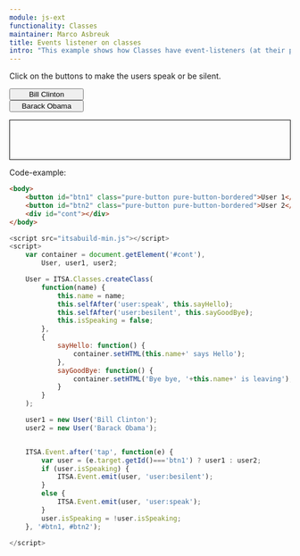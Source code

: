 ```yaml
---
module: js-ext
functionality: Classes
maintainer: Marco Asbreuk
title: Events listener on classes
intro: "This example shows how Classes have event-listeners (at their prototype). By default, Classes don't have event-emitter method: they need to be set up per Class, or you could emit using ITSA.Event.emit(). If we would have used the after-listener, then both instances would react on the <b>president.*</b>-events. Because we listen through the <b>selfAfter</b>-events (only for Class-instances), we make sure the instance reacts only when e.target equals itself."
---
```


<style type="text/css">
    #btn1, #btn2 {
        display: block;
        min-width: 10em;
    }
    #cont {
        border: solid 1px #000;
        padding: 1em;
        min-width: 10em;
        min-height: 3em;
        display: block;
        margin-top: 1em;
    }
</style>

Click on the buttons to make the users speak or be silent.

<button id="btn1" class="pure-button pure-button-bordered">Bill Clinton</button>
<button id="btn2" class="pure-button pure-button-bordered">Barack Obama</button>

<div id="cont"></div>


<p class="spaced">Code-example:</p>

```html
<body>
    <button id="btn1" class="pure-button pure-button-bordered">User 1</button>
    <button id="btn2" class="pure-button pure-button-bordered">User 2</button>
    <div id="cont"></div>
</body>
```

```js
<script src="itsabuild-min.js"></script>
<script>
    var container = document.getElement('#cont'),
        User, user1, user2;

    User = ITSA.Classes.createClass(
        function(name) {
            this.name = name;
            this.selfAfter('user:speak', this.sayHello);
            this.selfAfter('user:besilent', this.sayGoodBye);
            this.isSpeaking = false;
        },
        {
            sayHello: function() {
                container.setHTML(this.name+' says Hello');
            },
            sayGoodBye: function() {
                container.setHTML('Bye bye, '+this.name+' is leaving');
            }
        }
    );

    user1 = new User('Bill Clinton');
    user2 = new User('Barack Obama');


    ITSA.Event.after('tap', function(e) {
        var user = (e.target.getId()==='btn1') ? user1 : user2;
        if (user.isSpeaking) {
            ITSA.Event.emit(user, 'user:besilent');
        }
        else {
            ITSA.Event.emit(user, 'user:speak');
        }
        user.isSpeaking = !user.isSpeaking;
    }, '#btn1, #btn2');

</script>
```

<script src="../../dist/itsabuild-min.js"></script>
<script>
    var container = document.getElement('#cont'),
        User, user1, user2;

    User = ITSA.Classes.createClass(
        function(name) {
            this.name = name;
            this.selfAfter('president:speak', this.sayHello);
            this.selfAfter('president:besilent', this.sayGoodBye);
            this.isSpeaking = false;
        },
        {
            sayHello: function() {
                container.setHTML(this.name+' says Hello');
            },
            sayGoodBye: function() {
                container.setHTML('Bye bye, '+this.name+' is leaving');
            }
        }
    );

    User.mergePrototypes(ITSA.Event.Emitter('president'));

    user1 = new User('Bill Clinton');
    user2 = new User('Barack Obama');

    ITSA.Event.after('tap', function(e) {
        var user = (e.target.getId()==='btn1') ? user1 : user2;
        if (user.isSpeaking) {
            user.emit('besilent');
        }
        else {
            user.emit('speak');
        }
        user.isSpeaking = !user.isSpeaking;
    }, '#btn1, #btn2');

</script>
